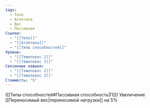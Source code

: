 ```yaml
---
tags:
  - Тело
  - Атлетика
  - Вес
  - Пассивная
Ссылки:
  - "[[Тело]]"
  - "[[Атлетика]]"
  - "[[Типы способностей]]"
Уровни:
  - "[[Тяжеловес 2]]"
  - "[[Тяжеловес 3]]"
Связанные навыки:
  - "[[Тяжеловес 2]]"
  - "[[Тяжеловес 3]]"
Стоимость: "5"
---
```

([[Типы способностей#Пассивная способность|П]]) Увеличение [[Переносимый вес|переносимой нагрузки]] на 5%

